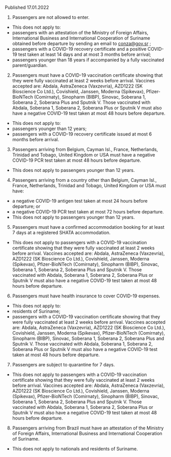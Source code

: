 Published 17.01.2022
1. Passengers are not allowed to enter.
- This does not apply to:
- passengers with an attestation of the Ministry of Foreign Affairs, International Business and International Cooperation of Suriname obtained before departure by sending an email to <a href="mailto:conza@gov.sr">conza@gov.sr</a> ;
- passengers with a COVID-19 recovery certificate and a positive COVID-19 test taken at least 14 days and at most 3 months before arrival;
- passengers younger than 18 years if accompanied by a fully vaccinated parent/guardian.
2. Passengers must have a COVID-19 vaccination certificate showing that they were fully vaccinated at least 2 weeks before arrival. Vaccines accepted are: Abdala, AstraZeneca (Vaxzevria), AZD1222 (SK Bioscience Co Ltd.), Covishield, Janssen, Moderna (Spikevax), Pfizer-BioNTech (Comirnaty), Sinopharm (BIBP), Sinovac, Soberana 1, Soberana 2, Soberana Plus and Sputnik V. Those vaccinated with Abdala, Soberana 1, Soberana 2, Soberana Plus or Sputnik V must also have a negative COVID-19 test taken at most 48 hours before departure.
- This does not apply to:
- passengers younger than 12 years;
- passengers with a COVID-19 recovery certificate issued at most 6 months before arrival.
3. Passengers arriving from Belgium, Cayman Isl., France, Netherlands, Trinidad and Tobago, United Kingdom or USA must have a negative COVID-19 PCR test taken at most 48 hours before departure.
- This does not apply to passengers younger than 12 years.
4. Passengers arriving from a country other than Belgium, Cayman Isl., France, Netherlands, Trinidad and Tobago, United Kingdom or USA must have:
- a negative COVID-19 antigen test taken at most 24 hours before departure; or
- a negative COVID-19 PCR test taken at most 72 hours before departure.
- This does not apply to passengers younger than 12 years.
5. Passengers must have a confirmed accommodation booking for at least 7 days at a registered SHATA accommodation.
- This does not apply to passengers with a COVID-19 vaccination certificate showing that they were fully vaccinated at least 2 weeks before arrival. Vaccines accepted are: Abdala, AstraZeneca (Vaxzevria), AZD1222 (SK Bioscience Co Ltd.), Covishield, Janssen, Moderna (Spikevax), Pfizer-BioNTech (Comirnaty), Sinopharm (BIBP), Sinovac, Soberana 1, Soberana 2, Soberana Plus and Sputnik V. Those vaccinated with Abdala, Soberana 1, Soberana 2, Soberana Plus or Sputnik V must also have a negative COVID-19 test taken at most 48 hours before departure.
6. Passengers must have health insurance to cover COVID-19 expenses.
- This does not apply to:
- residents of Suriname;
- passengers with a COVID-19 vaccination certificate showing that they were fully vaccinated at least 2 weeks before arrival. Vaccines accepted are: Abdala, AstraZeneca (Vaxzevria), AZD1222 (SK Bioscience Co Ltd.), Covishield, Janssen, Moderna (Spikevax), Pfizer-BioNTech (Comirnaty), Sinopharm (BIBP), Sinovac, Soberana 1, Soberana 2, Soberana Plus and Sputnik V. Those vaccinated with Abdala, Soberana 1, Soberana 2, Soberana Plus or Sputnik V must also have a negative COVID-19 test taken at most 48 hours before departure.
7. Passengers are subject to quarantine for 7 days.
- This does not apply to passengers with a COVID-19 vaccination certificate showing that they were fully vaccinated at least 2 weeks before arrival. Vaccines accepted are: Abdala, AstraZeneca (Vaxzevria), AZD1222 (SK Bioscience Co Ltd.), Covishield, Janssen, Moderna (Spikevax), Pfizer-BioNTech (Comirnaty), Sinopharm (BIBP), Sinovac, Soberana 1, Soberana 2, Soberana Plus and Sputnik V. Those vaccinated with Abdala, Soberana 1, Soberana 2, Soberana Plus or Sputnik V must also have a negative COVID-19 test taken at most 48 hours before departure.
8. Passengers arriving from Brazil must have an attestation of the Ministry of Foreign Affairs, International Business and International Cooperation of Suriname.
- This does not apply to nationals and residents of Suriname.